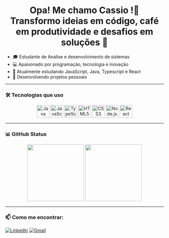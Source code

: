 <h1 align="center">Opa! Me chamo Cassio !👋<br>Transformo ideias em código, café em produtividade e desafios em soluções 🚀</h1>



- 🎓 Estudante de Analise e desenvolvimento de sistemas
- 💻 Apaixonado por programação, tecnologia e inovação
- 🌱 Atualmente estudando JavaScript, Java, Typescript e React 
- 🚀 Desenvolvendo projetos pessoais 

---
  ### 🛠️ Tecnologias que uso
<div align="center" >
<img src="https://cdn.jsdelivr.net/gh/devicons/devicon/icons/java/java-original.svg" width="40" alt="Java" />   <img src="https://cdn.jsdelivr.net/gh/devicons/devicon/icons/javascript/javascript-original.svg" width="40" alt="JavaScript" />   <img src="https://cdn.jsdelivr.net/gh/devicons/devicon/icons/typescript/typescript-original.svg" width="40" alt="TypeScript" />   <img src="https://cdn.jsdelivr.net/gh/devicons/devicon/icons/html5/html5-original.svg" width="40" alt="HTML5" />   <img src="https://cdn.jsdelivr.net/gh/devicons/devicon/icons/css3/css3-original.svg" width="40" alt="CSS3" />   <img src="https://cdn.jsdelivr.net/gh/devicons/devicon/icons/nodejs/nodejs-original.svg" width="40" alt="Node.js" />   <img src="https://cdn.jsdelivr.net/gh/devicons/devicon/icons/react/react-original.svg" width="40" alt="React" />
</div>


---

### 📊 GitHub Status

<div align="center">
  <img height="180em" src="https://github-readme-stats.vercel.app/api?username=CassioPassosP&show_icons=true&theme=tokyonight" />
  <img height="180em" src="https://github-readme-stats.vercel.app/api/top-langs/?username=CassioPassosP&layout=compact&theme=tokyonight" />
</div>

---

### 📫 Como me encontrar:

[![LinkedIn](https://img.shields.io/badge/LinkedIn-blue?style=for-the-badge&logo=linkedin)](https://www.linkedin.com/in/cassio-passos-pereira-3b1aa0192/)
[![Gmail](https://img.shields.io/badge/Gmail-red?style=for-the-badge&logo=gmail&logoColor=white)](mailto:contatocomcassioo@gmail.com)
